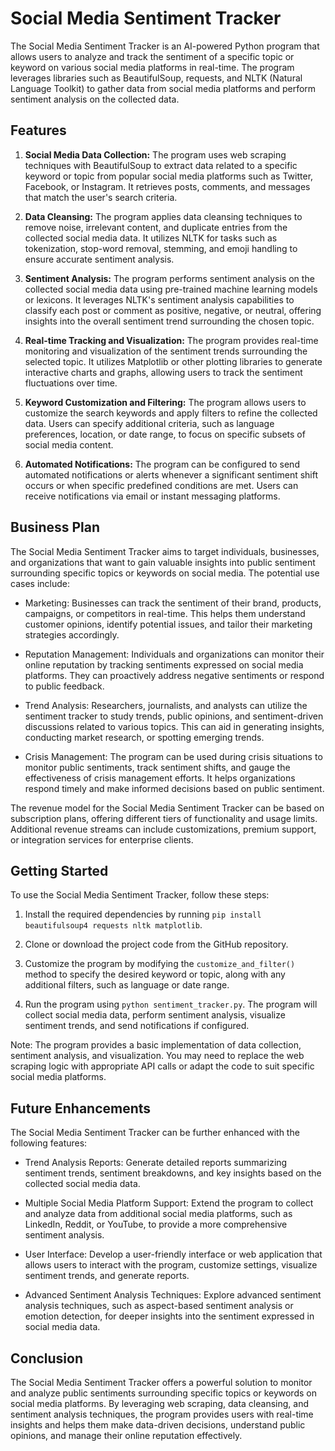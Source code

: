 # Social Media Sentiment Tracker

The Social Media Sentiment Tracker is an AI-powered Python program that allows users to analyze and track the sentiment of a specific topic or keyword on various social media platforms in real-time. The program leverages libraries such as BeautifulSoup, requests, and NLTK (Natural Language Toolkit) to gather data from social media platforms and perform sentiment analysis on the collected data.

## Features

1. **Social Media Data Collection:** The program uses web scraping techniques with BeautifulSoup to extract data related to a specific keyword or topic from popular social media platforms such as Twitter, Facebook, or Instagram. It retrieves posts, comments, and messages that match the user's search criteria.

2. **Data Cleansing:** The program applies data cleansing techniques to remove noise, irrelevant content, and duplicate entries from the collected social media data. It utilizes NLTK for tasks such as tokenization, stop-word removal, stemming, and emoji handling to ensure accurate sentiment analysis.

3. **Sentiment Analysis:** The program performs sentiment analysis on the collected social media data using pre-trained machine learning models or lexicons. It leverages NLTK's sentiment analysis capabilities to classify each post or comment as positive, negative, or neutral, offering insights into the overall sentiment trend surrounding the chosen topic.

4. **Real-time Tracking and Visualization:** The program provides real-time monitoring and visualization of the sentiment trends surrounding the selected topic. It utilizes Matplotlib or other plotting libraries to generate interactive charts and graphs, allowing users to track the sentiment fluctuations over time.

5. **Keyword Customization and Filtering:** The program allows users to customize the search keywords and apply filters to refine the collected data. Users can specify additional criteria, such as language preferences, location, or date range, to focus on specific subsets of social media content.

6. **Automated Notifications:** The program can be configured to send automated notifications or alerts whenever a significant sentiment shift occurs or when specific predefined conditions are met. Users can receive notifications via email or instant messaging platforms.

## Business Plan

The Social Media Sentiment Tracker aims to target individuals, businesses, and organizations that want to gain valuable insights into public sentiment surrounding specific topics or keywords on social media. The potential use cases include:

- Marketing: Businesses can track the sentiment of their brand, products, campaigns, or competitors in real-time. This helps them understand customer opinions, identify potential issues, and tailor their marketing strategies accordingly.

- Reputation Management: Individuals and organizations can monitor their online reputation by tracking sentiments expressed on social media platforms. They can proactively address negative sentiments or respond to public feedback.

- Trend Analysis: Researchers, journalists, and analysts can utilize the sentiment tracker to study trends, public opinions, and sentiment-driven discussions related to various topics. This can aid in generating insights, conducting market research, or spotting emerging trends.

- Crisis Management: The program can be used during crisis situations to monitor public sentiments, track sentiment shifts, and gauge the effectiveness of crisis management efforts. It helps organizations respond timely and make informed decisions based on public sentiment.

The revenue model for the Social Media Sentiment Tracker can be based on subscription plans, offering different tiers of functionality and usage limits. Additional revenue streams can include customizations, premium support, or integration services for enterprise clients.

## Getting Started

To use the Social Media Sentiment Tracker, follow these steps:

1. Install the required dependencies by running `pip install beautifulsoup4 requests nltk matplotlib`.

2. Clone or download the project code from the GitHub repository.

3. Customize the program by modifying the `customize_and_filter()` method to specify the desired keyword or topic, along with any additional filters, such as language or date range.

4. Run the program using `python sentiment_tracker.py`. The program will collect social media data, perform sentiment analysis, visualize sentiment trends, and send notifications if configured.

Note: The program provides a basic implementation of data collection, sentiment analysis, and visualization. You may need to replace the web scraping logic with appropriate API calls or adapt the code to suit specific social media platforms.

## Future Enhancements

The Social Media Sentiment Tracker can be further enhanced with the following features:

- Trend Analysis Reports: Generate detailed reports summarizing sentiment trends, sentiment breakdowns, and key insights based on the collected social media data.

- Multiple Social Media Platform Support: Extend the program to collect and analyze data from additional social media platforms, such as LinkedIn, Reddit, or YouTube, to provide a more comprehensive sentiment analysis.

- User Interface: Develop a user-friendly interface or web application that allows users to interact with the program, customize settings, visualize sentiment trends, and generate reports.

- Advanced Sentiment Analysis Techniques: Explore advanced sentiment analysis techniques, such as aspect-based sentiment analysis or emotion detection, for deeper insights into the sentiment expressed in social media data.

## Conclusion

The Social Media Sentiment Tracker offers a powerful solution to monitor and analyze public sentiments surrounding specific topics or keywords on social media platforms. By leveraging web scraping, data cleansing, and sentiment analysis techniques, the program provides users with real-time insights and helps them make data-driven decisions, understand public opinions, and manage their online reputation effectively.